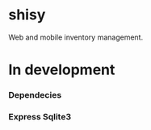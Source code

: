# shisy
Web and mobile inventory management.

<h1> In development </h1>

<h3> Dependecies <h3>
Express
Sqlite3
